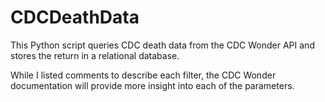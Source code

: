 # CDCDeathData
This Python script queries CDC death data from the CDC Wonder API and stores the return in a relational database.

While I listed comments to describe each filter, the CDC Wonder documentation will provide more insight into each of the parameters.
